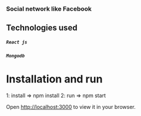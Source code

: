 ###  Social network like Facebook


## Technologies used

##### `React js`
##### `Mongodb`



#  Installation and run

 1: install => npm install
 2: run => npm start 


Open [http://localhost:3000](http://localhost:3000) to view it in your browser.
